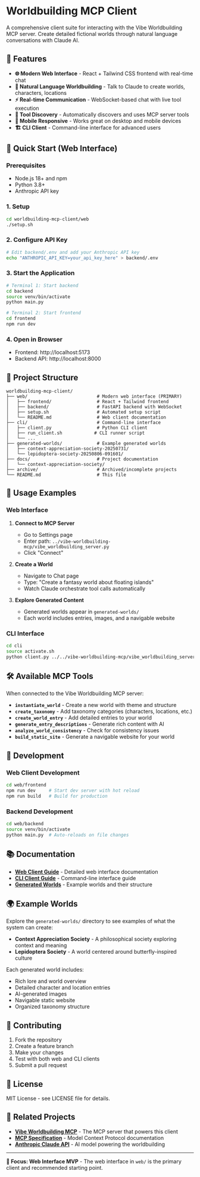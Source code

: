 # Worldbuilding MCP Client

A comprehensive client suite for interacting with the Vibe Worldbuilding MCP server. Create detailed fictional worlds through natural language conversations with Claude AI.

## 🌟 Features

- **🌐 Modern Web Interface** - React + Tailwind CSS frontend with real-time chat
- **🤖 Natural Language Worldbuilding** - Talk to Claude to create worlds, characters, locations
- **⚡ Real-time Communication** - WebSocket-based chat with live tool execution
- **🔧 Tool Discovery** - Automatically discovers and uses MCP server tools
- **📱 Mobile Responsive** - Works great on desktop and mobile devices
- **🏗️ CLI Client** - Command-line interface for advanced users

## 🚀 Quick Start (Web Interface)

### Prerequisites
- Node.js 18+ and npm
- Python 3.8+
- Anthropic API key

### 1. Setup
```bash
cd worldbuilding-mcp-client/web
./setup.sh
```

### 2. Configure API Key
```bash
# Edit backend/.env and add your Anthropic API key
echo "ANTHROPIC_API_KEY=your_api_key_here" > backend/.env
```

### 3. Start the Application
```bash
# Terminal 1: Start backend
cd backend
source venv/bin/activate
python main.py

# Terminal 2: Start frontend
cd frontend
npm run dev
```

### 4. Open in Browser
- Frontend: http://localhost:5173
- Backend API: http://localhost:8000

## 📁 Project Structure

```
worldbuilding-mcp-client/
├── web/                          # Modern web interface (PRIMARY)
│   ├── frontend/                 # React + Tailwind frontend
│   ├── backend/                  # FastAPI backend with WebSocket
│   ├── setup.sh                  # Automated setup script
│   └── README.md                 # Web client documentation
├── cli/                          # Command-line interface
│   ├── client.py                 # Python CLI client
│   ├── run_client.sh            # CLI runner script
│   └── ...
├── generated-worlds/             # Example generated worlds
│   ├── context-appreciation-society-20250731/
│   └── lepidoptera-society-20250806-091601/
├── docs/                         # Project documentation
│   └── context-appreciation-society/
├── archive/                      # Archived/incomplete projects
└── README.md                     # This file
```

## 🎯 Usage Examples

### Web Interface
1. **Connect to MCP Server**
   - Go to Settings page
   - Enter path: `../vibe-worldbuilding-mcp/vibe_worldbuilding_server.py`
   - Click "Connect"

2. **Create a World**
   - Navigate to Chat page
   - Type: "Create a fantasy world about floating islands"
   - Watch Claude orchestrate tool calls automatically

3. **Explore Generated Content**
   - Generated worlds appear in `generated-worlds/`
   - Each world includes entries, images, and a navigable website

### CLI Interface
```bash
cd cli
source activate.sh
python client.py ../../vibe-worldbuilding-mcp/vibe_worldbuilding_server.py
```

## 🛠️ Available MCP Tools

When connected to the Vibe Worldbuilding MCP server:

- **`instantiate_world`** - Create a new world with theme and structure
- **`create_taxonomy`** - Add taxonomy categories (characters, locations, etc.)
- **`create_world_entry`** - Add detailed entries to your world
- **`generate_entry_descriptions`** - Generate rich content with AI
- **`analyze_world_consistency`** - Check for consistency issues
- **`build_static_site`** - Generate a navigable website for your world

## 🔧 Development

### Web Client Development
```bash
cd web/frontend
npm run dev     # Start dev server with hot reload
npm run build   # Build for production
```

### Backend Development
```bash
cd web/backend
source venv/bin/activate
python main.py  # Auto-reloads on file changes
```

## 📚 Documentation

- **[Web Client Guide](web/README.md)** - Detailed web interface documentation
- **[CLI Client Guide](cli/EXPLANATION.md)** - Command-line interface guide
- **[Generated Worlds](generated-worlds/)** - Example worlds and their structure

## 🌍 Example Worlds

Explore the `generated-worlds/` directory to see examples of what the system can create:

- **Context Appreciation Society** - A philosophical society exploring context and meaning
- **Lepidoptera Society** - A world centered around butterfly-inspired culture

Each generated world includes:
- Rich lore and world overview
- Detailed character and location entries
- AI-generated images
- Navigable static website
- Organized taxonomy structure

## 🤝 Contributing

1. Fork the repository
2. Create a feature branch
3. Make your changes
4. Test with both web and CLI clients
5. Submit a pull request

## 📄 License

MIT License - see LICENSE file for details.

## 🔗 Related Projects

- **[Vibe Worldbuilding MCP](../vibe-worldbuilding-mcp/)** - The MCP server that powers this client
- **[MCP Specification](https://modelcontextprotocol.io)** - Model Context Protocol documentation
- **[Anthropic Claude API](https://docs.anthropic.com)** - AI model powering the worldbuilding

---

**🎯 Focus: Web Interface MVP** - The web interface in `web/` is the primary client and recommended starting point.
